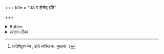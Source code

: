 +++
title = "03 य ईप्सेद् इति"

+++

<details><summary>Bühler</summary>

3. Kaṇva declares, that it is he who wishes to give.
</details>

<details><summary>हरदत्त-टीका</summary>

## सूत्रम्
य ईप्सेदिति कण्वः ॥ ३ ॥  
## टिप्पनी
य एव प्रार्थयते स एवाऽऽश्यान्न इति कण्वऋषिर्मन्यते [^१]प्रतिषिद्धवर्जम् ॥ ३ ॥  

[^१]:

    प्रतिषिद्धवर्जम् , इति नास्ति क. पुस्तके ।
</details>
